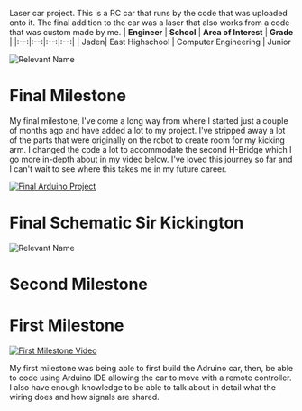 Laser car project. This is a RC car that runs by the code that was uploaded onto it. The final addition to the car was a laser that also works from a code that was custom made by me. 
| **Engineer** | **School** | **Area of Interest** | **Grade** |
|:--:|:--:|:--:|:--:|
| Jaden| East Highschool | Computer Engineering | Junior  

![Relevant Name](\Users\Engineer\Downloads\IMG_4537.jpg)

# Final Milestone

My final milestone, I've come a long way from where I started just a couple of months ago and have added a lot to my project. I've stripped away a lot of the parts that were originally on the robot to create room for my kicking arm. I changed the code a lot to accommodate the second H-Bridge which I go more in-depth about in my video below. I've loved this journey so far and I can't wait to see where this takes me in my future career.

[![Final Arduino Project](https://res.cloudinary.com/marcomontalbano/image/upload/v1682461069/video_to_markdown/images/youtube--IPL8EP8abRU-c05b58ac6eb4c4700831b2b3070cd403.jpg)](https://www.youtube.com/watch?v=IPL8EP8abRU "Final Arduino Project")

# Final Schematic Sir Kickington 
![Relevant Name](https://live.staticflickr.com/65535/52833486018_300de50504_h.jpg)

# Second Milestone 

# First Milestone
  [![First Milestone Video ](https://res.cloudinary.com/marcomontalbano/image/upload/v1701379245/video_to_markdown/images/youtube--KBdnlJ9oyuk-c05b58ac6eb4c4700831b2b3070cd403.jpg)](https://www.youtube.com/watch?v=KBdnlJ9oyuk "First Milestone Video ")

My first milestone was being able to first build the Adruino car, then, be able to code using Arduino IDE allowing the car to move with a remote controller. I also have enough knowledge to be able to talk about in detail what the wiring does and how signals are shared. 

